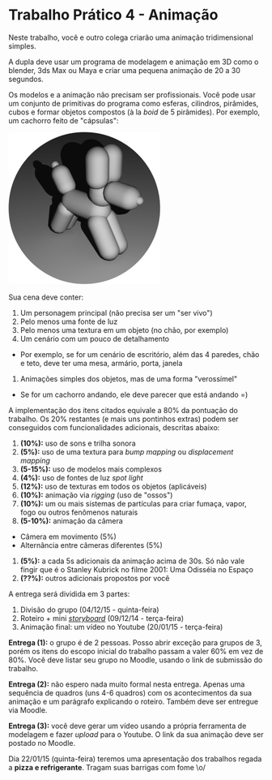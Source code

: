 # Trabalho Prático 4 - Animação

Neste trabalho, você e outro colega criarão uma animação tridimensional
simples.

A dupla deve usar um programa de modelagem e animação em 3D como o blender, 3ds
Max ou Maya e criar uma pequena animação de 20 a 30 segundos.

Os modelos e a animação não precisam ser profissionais. Você pode usar um
conjunto de primitivas do programa como esferas, cilindros, pirâmides, cubos e
formar objetos compostos (à la _boid_ de 5 pirâmides). Por exemplo, um cachorro
feito de "cápsulas":

![](images/balloon-dog.jpg)

Sua cena deve conter:

1. Um personagem principal (não precisa ser um "ser vivo")
1. Pelo menos uma fonte de luz
1. Pelo menos uma textura em um objeto (no chão, por exemplo)
1. Um cenário com um pouco de detalhamento
  - Por exemplo, se for um cenário de escritório, além das 4 paredes, chão e
    teto, deve ter uma mesa, armário, porta, janela
1. Animações simples dos objetos, mas de uma forma "verossímel"
  - Se for um cachorro andando, ele deve parecer que está andando =)

A implementação dos itens citados equivale a 80% da pontuação do trabalho. Os
20% restantes (e mais uns pontinhos extras) podem ser conseguidos com
funcionalidades adicionais, descritas abaixo:

1. **(10%):** uso de sons e trilha sonora
1. **(5%):** uso de uma textura para _bump mapping_ ou _displacement mapping_
1. **(5-15%):** uso de modelos mais complexos
1. **(4%):** uso de fontes de luz _spot light_
1. **(12%):** uso de texturas em todos os objetos (aplicáveis)
1. **(10%):** animação via _rigging_ (uso de "ossos")
1. **(10%):** um ou mais sistemas de partículas para criar fumaça, vapor, fogo
   ou outros fenômenos naturais
1. **(5-10%):** animação da câmera
  - Câmera em movimento (5%)
  - Alternância entre câmeras diferentes (5%)
1. **(5%):** a cada 5s adicionais da animação acima de 30s. Só não vale
   fingir que é o Stanley Kubrick no filme 2001: Uma Odisséia no Espaço
1. **(??%):** outros adicionais propostos por você

A entrega será dividida em 3 partes:

1. Divisão do grupo (04/12/15 - quinta-feira)
1. Roteiro + mini [_storyboard_](http://pt.wikipedia.org/wiki/Storyboard) (09/12/14 - terça-feira)
1. Animação final: um vídeo no Youtube (20/01/15 - terça-feira)

**Entrega (1):** o grupo é de 2 pessoas. Posso abrir exceção para grupos de 3,
porém os itens do escopo inicial do trabalho passam a valer 60% em vez de 80%.
Você deve listar seu grupo no Moodle, usando o link de submissão do trabalho.

**Entrega (2):** não espero nada muito formal nesta entrega. Apenas uma
sequência de quadros (uns 4-6 quadros) com os acontecimentos da sua animação
e um parágrafo explicando o roteiro. Também deve ser entregue via Moodle.

**Entrega (3):** você deve gerar um vídeo usando a própria ferramenta de
modelagem e fazer _upload_ para o Youtube. O link da sua animação deve ser
postado no Moodle.

Dia 22/01/15 (quinta-feira) teremos uma apresentação dos trabalhos regada a
**pizza e refrigerante**. Tragam suas barrigas com fome \o/

